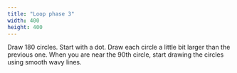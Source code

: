 ```yaml
---
title: "Loop phase 3"
width: 400
height: 400
---
```

Draw 180 circles. Start with a dot. Draw each circle a little bit larger than the previous one. When you are near the 90th circle, start drawing the circles using smooth wavy lines.
